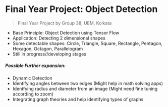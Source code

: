 # Final Year Project: Object Detection
> Final Year Project by Group 38, UEM, Kolkata
- Base Principle: Object Detection using Tensor Flow 
- Application: Detecting 2 dimensional shapes 
- Some detectable shapes: Circle, Triangle, Square, Rectangle, Pentagon, Hexagon, Octagon, Parallelogram 
- Still in progress//developing stages

##### Possible Further expansion:
- Dynamic Detection 
- Identifying angles between two edges (Might help in math solving apps)
- Identfying radius and diameter from an image (Might need fine tuning according to zoom)
- Integrating graph theories and help identifying types of graphs 
